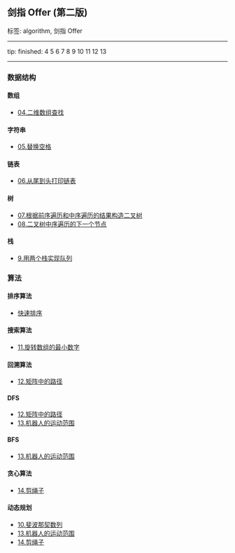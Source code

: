 ## 剑指 Offer (第二版)

标签: algorithm, 剑指 Offer

---

tip:
finished: 
4   5   6   7   8   9   10
11  12  13
 
---

### 数据结构
 
#### 数组

- [04.二维数组查找](array/two_dim_array_search04.go)

#### 字符串

- [05.替换空格](string/replace_blank.go)

#### 链表

- [06.从尾到头打印链表](linkedlist/print_list_reversingly06.go)

#### 树

- [07.根据前序遍历和中序遍历的结果构造二叉树](tree/build_tree_with_preorder_inorder_array07.go)
- [08.二叉树中序遍历的下一个节点](tree/next_node_of_inorder_binary_tree08.go)

#### 栈

- [9.用两个栈实现队列](stack/implement_queue_with_two_stacks09.go)

### 算法

#### 排序算法

- [快速排序](sort/quick_sort.go)

#### 搜索算法

- [11.旋转数组的最小数字](search/min_num_of_rotated_array11.go)

#### 回溯算法

- [12.矩阵中的路径](dfs/paths_in_the_matrix12.go)

#### DFS

- [12.矩阵中的路径](dfs/paths_in_the_matrix12.go)
- [13.机器人的运动范围](bfs/robots_range_of_motion13.go)

#### BFS

- [13.机器人的运动范围](bfs/robots_range_of_motion13.go)

#### 贪心算法

- [14.剪绳子](dynamic/cut_the_rope14.go)

#### 动态规划
- [10.斐波那契数列](dynamic/fibonacci.go)
- [13.机器人的运动范围](bfs/robots_range_of_motion13.go)
- [14.剪绳子](dynamic/cut_the_rope14.go)